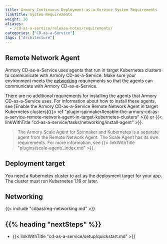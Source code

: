 ```yaml
---
title: Armory Continuous Deployment-as-a-Service System Requirements
linkTitle: System Requirements
weight: 20
aliases:
  - /cd-as-a-service/release-notes/requirements/
categories: ["CD-as-a-Service"]
tags: ["Architecture"]
---
```


## Remote Network Agent

Armory CD-as-a-Service uses agents that run in target Kubernetes clusters to communicate with Armory CD-as-a-Service. Make sure your environment meets the [networking](#networking) requirements so that the agents can communicate with Armory CD-as-a-Service.

There are no additional requirements for installing the agents that Armory CD-as-a-Service uses. For information about how to install these agents, see [Enable the Armory CD-as-a-Service Remote Network Agent in target Kubernetes clusters]({{< ref "plugin-spinnaker#enable-the-armory-cd-as-a-service-remote-network-agent-in-target-kubernetes-clusters" >}}) or {{< linkWithTitle "cd-as-a-service/tasks/networking/install-agent" >}}.

> The Armory Scale Agent for Spinnaker and Kubernetes is a separate agent from the Remote Network Agent. The Scale Agent has its own requirements. For more information, see {{< linkWithTitle "plugins/scale-agent/_index.md" >}}.

## Deployment target

You need a Kubernetes cluster to act as the deployment target for your app. The cluster must run Kubernetes 1.16 or later.

## Networking

{{< include "cdaas/req-networking.md" >}}

## {{% heading "nextSteps" %}}

* {{< linkWithTitle "cd-as-a-service/setup/quickstart.md" >}}